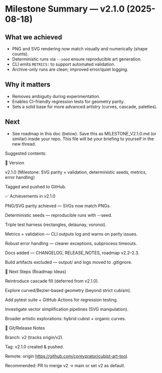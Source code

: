 # Milestone Summary — v2.1.0 (2025-08-18)

## What we achieved
- PNG and SVG rendering now match visually and numerically (shape counts).
- Deterministic runs via `--seed` ensure reproducible art generation.
- CLI emits `METRICS:` to support automated validation.
- Archive-only runs are clean; improved error/quiet logging.

## Why it matters
- Removes ambiguity during experimentation.
- Enables CI-friendly regression tests for geometry parity.
- Sets a solid base for more advanced artistry (curves, cascade, palettes).

## Next
- See roadmap in this doc (below).
Save this as MILESTONE_V2.1.0.md (or similar) inside your repo. This file will be your briefing to yourself in the new thread.

Suggested contents:

📌 Version

v2.1.0 (Milestone: SVG parity + validation, deterministic seeds, metrics, error handling)

Tagged and pushed to GitHub.

✅ Achievements in v2.1.0

PNG/SVG parity achieved — SVGs now match PNGs.

Deterministic seeds — reproducible runs with --seed.

Triple test harness (rectangles, delaunay, voronoi).

Metrics + validation — CLI outputs log and warns on parity issues.

Robust error handling — clearer exceptions, subprocess timeouts.

Docs added — CHANGELOG, RELEASE_NOTES, roadmap v2.2–2.3.

Build artifacts excluded — output/ and logs moved to .gitignore.

📝 Next Steps (Roadmap Ideas)

Reintroduce cascade fill (deferred from v2.1.0).

Explore curved/Bezier-based geometry (beyond strict cubism).

Add pytest suite + GitHub Actions for regression testing.

Investigate vector simplification pipelines (SVG manipulation).

Broader artistic explorations: hybrid cubist + organic curves.

🔖 Git/Release Notes

Branch: v2 (tracks origin/v2).

Tag: v2.1.0 created & pushed.

Remote: origin https://github.com/coreyprator/cubist-art-tool.

Recommended: PR to merge v2 → main or set v2 as default.